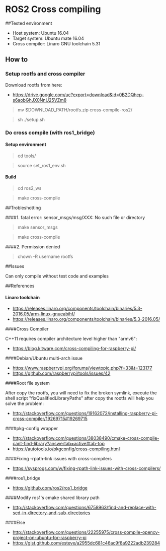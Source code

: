 # ROS2 Cross compiling

##Tested environment
* Host system: Ubuntu 16.04
* Target system: Ubuntu mate 16.04
* Cross compiler: Linaro GNU toolchain 5.31

## How to

### Setup rootfs and cross compiler

Download rootfs from here:

* https://drive.google.com/uc?export=download&id=0B2DQhcp-s6aobGhJX0NnU25VZm8

> mv $DOWNLOAD_PATH/rootfs.zip cross-compile-ros2/

> sh ./setup.sh

### Do cross compile (with ros1_bridge)

#### Setup environment

> cd tools/

> source set_ros1_env.sh

#### Build 

> cd ros2_ws

> make cross-compile

##Trobleshotting

####1. fatal error: sensor_msgs/msg/XXX: No such file or directory

> make sensor_msgs

> make cross-compile

####2. Permission denied

> chown -R username rootfs

##Issues

Can only compile without test code and examples

##References

#### Linaro toolchain

* https://releases.linaro.org/components/toolchain/binaries/5.3-2016.05/arm-linux-gnueabihf/
* https://releases.linaro.org/components/toolchain/binaries/5.3-2016.05/

####Cross Compiler

C++11 requires compiler architecture level higher than "armv6":

* https://blog.kitware.com/cross-compiling-for-raspberry-pi/

####Debian/Ubuntu multi-arch issue

* https://www.raspberrypi.org/forums/viewtopic.php?f=33&t=123177
* https://github.com/raspberrypi/tools/issues/42

####Root file system

After copy the rootfs, you will need to fix the broken symlink, execute the shell script "fixQualifiedLibraryPaths" after copy the rootfs will help you solve the problem:

* http://stackoverflow.com/questions/19162072/installing-raspberry-pi-cross-compiler/19269715#19269715

####pkg-config wrapper

* http://stackoverflow.com/questions/38038490/cmake-cross-compile-cant-find-library?answertab=active#tab-top 
* https://autotools.io/pkgconfig/cross-compiling.html

####Fixing -rpath-link issues with cross-compilers

* https://sysprogs.com/w/fixing-rpath-link-issues-with-cross-compilers/

####ros1_bridge

* https://github.com/ros2/ros1_bridge

####Modify ros1's cmake shared library path

* http://stackoverflow.com/questions/6758963/find-and-replace-with-sed-in-directory-and-sub-directories

####Else

* http://stackoverflow.com/questions/22255975/cross-compile-opencv-project-on-ubuntu-for-raspberry-pi
* https://gist.github.com/esteve/a2955dc681c46ac9f8a9222adb239284
